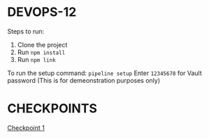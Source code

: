 # DEVOPS-12

Steps to run:

1. Clone the project
2. Run ```npm install```
3. Run ```npm link```

To run the setup command: ```pipeline setup```
Enter ```12345678``` for Vault password (This is for demeonstration purposes only)


# CHECKPOINTS

[Checkpoint 1](/CHECKPOINT.md)
